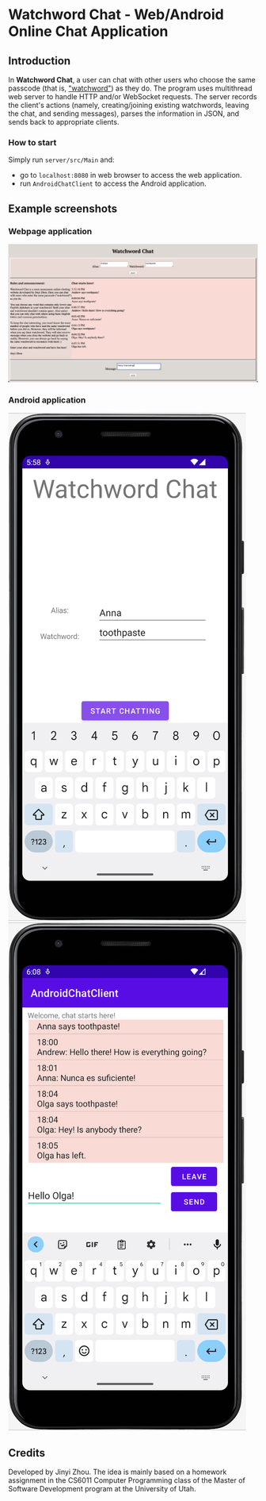 # Watchword Chat - Web/Android Online Chat Application
## Introduction
In **Watchword Chat**, a user can chat with other users who choose the same passcode (that is, ["watchword"](https://www.merriam-webster.com/dictionary/watchword)) as they do. The program uses multithread web server to handle HTTP and/or WebSocket requests. The server records the client's actions (namely, creating/joining existing watchwords, leaving the chat, and sending messages), parses the information in JSON, and sends back to appropriate clients.
### How to start
Simply run ```server/src/Main``` and:
* go to ```localhost:8080``` in web browser to access the web application.
* run ```AndroidChatClient``` to access the Android application.
## Example screenshots
### Webpage application
![webpage](./images/webpage.png)
### Android application
![androidLogin](./images/android_login.png)
![androidChat](./images/android_chat.png)
## Credits
Developed by Jinyi Zhou. The idea is mainly based on a homework assignment in the CS6011 Computer Programming class of the Master of Software Development program at the University of Utah.